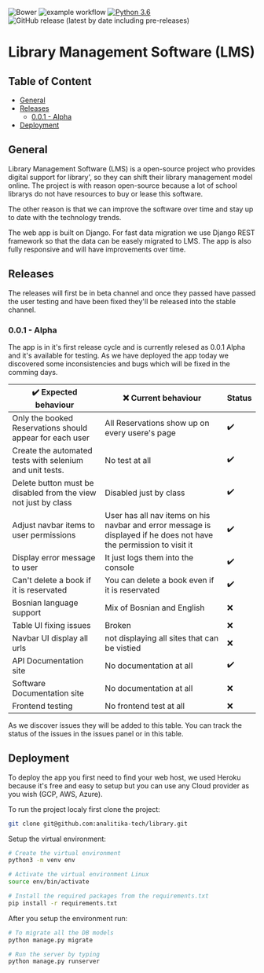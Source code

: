 ![Bower](https://img.shields.io/bower/l/library?color=%23000) ![example workflow](https://github.com/analitika-tech/library/actions/workflows/django.yml/badge.svg) [![Python 3.6](https://img.shields.io/badge/python-3.8.1-blue.svg)](https://www.python.org/downloads/release/python-360/) ![GitHub release (latest by date including pre-releases)](https://img.shields.io/github/v/release/analitika-tech/library?include_prereleases&label=release%20v0.0.1%20-%20alpha)

# Library Management Software (LMS)

## Table of Content
* [General](#general)
* [Releases](#releases)
    * [0.0.1 - Alpha](#0.0.1-alpha)
* [Deployment](#deployment)
## General
Library Management Software (LMS) is a open-source project who provides digital support for library', so they can shift their library management model online. The project is with reason open-source because a lot of school librarys do not have resources to buy or lease this software.

The other reason is that we can improve the software over time and stay up to date with the technology trends.

The web app is built on Django. For fast data migration we use Django REST framework so that the data can be easely migrated to LMS. The app is also fully responsive and will have improvements over time.


## Releases

The releases will first be in beta channel and once they passed have passed the user testing and have been fixed they'll be released into the stable channel.

### 0.0.1 - Alpha

The app is in it's first release cycle and is currently relesed as 0.0.1 Alpha and it's available for testing. As we have deployed the app today we discovered some inconsistencies and bugs which will be fixed in the comming days.


| ✔️ Expected behaviour        | ❌ Current behaviour | Status |
| ----------- | ----------- | ----------- |
| Only the booked Reservations should appear for each user | All Reservations show up on every usere's page | ✔️
| Create the automated tests with selenium and unit tests. | No test at all                                 | ✔️
| Delete button must be disabled from the view not just by class | Disabled just by class                   | ✔️
| Adjust navbar items to user permissions | User has all nav items on his navbar and error message is displayed if he does not have the permission to visit it | ✔️ 
| Display error message to user | It just logs them into the console | ✔️
| Can't delete a book if it is reservated | You can delete a book even if it is reservated | ✔️
| Bosnian language support | Mix of Bosnian and English | ❌
| Table UI fixing issues | Broken | ❌
| Navbar UI display all urls | not displaying all sites that can be vistied | ❌
| API Documentation site | No documentation at all | ✔️
| Software Documentation site | No documentation at all | ❌
| Frontend testing| No frontend test at all | ❌

As we discover issues they will be added to this table. You can track the status of the issues in the issues panel or in this table.



## Deployment

To deploy the app you first need to find your web host, we used Heroku because it's free and easy to setup but you can use any Cloud provider as you wish (GCP, AWS, Azure).

To run the project localy first clone the project:
``` bash
git clone git@github.com:analitika-tech/library.git
```

Setup the virtual environment:
```bash
# Create the virtual environment
python3 -m venv env

# Activate the virtual environment Linux
source env/bin/activate

# Install the required packages from the requirements.txt
pip install -r requirements.txt
```

After you setup the environment run:
```bash
# To migrate all the DB models
python manage.py migrate

# Run the server by typing
python manage.py runserver
```
